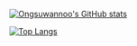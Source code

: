 [![Ongsuwannoo's GitHub stats](https://github-readme-stats-git-master-ongsuwannoo.vercel.app/api?username=ongsuwannoo&theme=ocean_dark)](https://github-readme-stats-git-master-ongsuwannoo.vercel.app)

[![Top Langs](https://github-readme-stats-git-master-ongsuwannoo.vercel.app/api/top-langs/?username=ongsuwannoo&langs_count=10&layout=compact&theme=ocean_dark)](https://github-readme-stats-ongsuwannoo.vercel.app)
